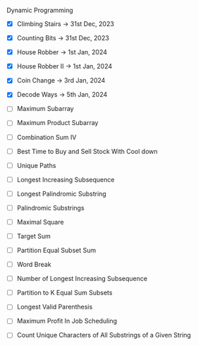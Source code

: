 Dynamic Programming

- [X] Climbing Stairs -> 31st Dec, 2023                       
- [X] Counting Bits -> 31st Dec, 2023                                                 
- [X] House Robber -> 1st Jan, 2024                                                 
- [X] House Robber II -> 1st Jan, 2024                                                 
- [X] Coin Change -> 3rd Jan, 2024                                                   
- [X] Decode Ways -> 5th Jan, 2024                                                   
- [ ] Maximum Subarray                                                
- [ ] Maximum Product Subarray   
- [ ] Combination Sum IV
- [ ] Best Time to Buy and Sell Stock With Cool down
- [ ] Unique Paths                                              
- [ ] Longest Increasing Subsequence                  
- [ ] Longest Palindromic Substring                                                    
- [ ] Palindromic Substrings                                  
- [ ] Maximal Square                                  
- [ ] Target Sum                                          
- [ ] Partition Equal Subset Sum                                                  
- [ ] Word Break                                                      
- [ ] Number of Longest Increasing Subsequence                                      
- [ ] Partition to K Equal Sum Subsets
- [ ] Longest Valid Parenthesis                     
- [ ] Maximum Profit In Job Scheduling                               
- [ ] Count Unique Characters of All Substrings of a Given String                                      

